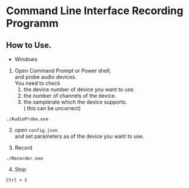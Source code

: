 # Command Line Interface Recording Programm  

## How to Use.  

+ Windows  
1. Open Command Prompt or Power shell,  
and probe audio devices.    
You need to check  
	1) the device number of device you want to use.  
	2) the number of channels of the device.
	3) the samplerate which the device supports.    
       ( this can be uncorrect)    
```
./AudioProbe.exe
```   
  
2. open ```config.json```  
and set parameters as of the device you want to use.  
  
3. Record  
```
./Recorder.exe  
```  
4. Stop  
```
Ctrl + C  
```  

